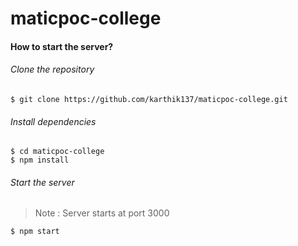 # maticpoc-college

#### How to start the server?


###### Clone the repository

```
$ git clone https://github.com/karthik137/maticpoc-college.git
```


###### Install dependencies

```
$ cd maticpoc-college
$ npm install

```


###### Start the server

> Note : Server starts at port 3000
```
$ npm start

```